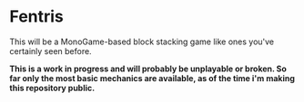 # Fentris

This will be a MonoGame-based block stacking game like ones you've certainly seen before.

**This is a work in progress and will probably be unplayable or broken. So far only the most basic mechanics are available, as of the time i'm making this repository public.**
